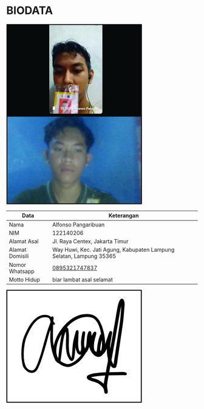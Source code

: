 # BIODATA

![Foto](206_foto.jpg)

| Data            | Keterangan |
| --------------- | ------------- |
| Nama            | Alfonso Pangaribuan |
| NIM             | 122140206 |
| Alamat Asal     | Jl. Raya Centex, Jakarta Timur |
| Alamat Domisili | Way Huwi, Kec. Jati Agung, Kabupaten Lampung Selatan, Lampung 35365 |
| Nomor Whatsapp  | [0895321747837](https://wa.me/+62895321747837) |
| Motto Hidup     | biar lambat asal selamat |

![TTD](206_ttd.jpg)
